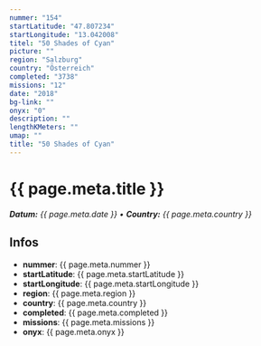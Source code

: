 ```yaml
---
nummer: "154"
startLatitude: "47.807234"
startLongitude: "13.042008"
titel: "50 Shades of Cyan"
picture: ""
region: "Salzburg"
country: "Österreich"
completed: "3738"
missions: "12"
date: "2018"
bg-link: ""
onyx: "0"
description: ""
lengthKMeters: ""
umap: ""
title: "50 Shades of Cyan"
---
```


# {{ page.meta.title }}
_**Datum:** {{ page.meta.date }} • **Country:** {{ page.meta.country }}_

## Infos
- **nummer**: {{ page.meta.nummer }}
- **startLatitude**: {{ page.meta.startLatitude }}
- **startLongitude**: {{ page.meta.startLongitude }}
- **region**: {{ page.meta.region }}
- **country**: {{ page.meta.country }}
- **completed**: {{ page.meta.completed }}
- **missions**: {{ page.meta.missions }}
- **onyx**: {{ page.meta.onyx }}

